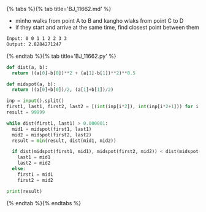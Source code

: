 {% tabs %}{% tab title='BJ_11662.md' %}

* minho walks from point A to B and kangho wlaks from point C to D
* if they start and arrive at the same time, find closest point between them

```txt
Input: 0 0 1 1 2 2 3 3
Output: 2.8284271247
```

{% endtab %}{% tab title='BJ_11662.py' %}

```py
def dist(a, b):
  return ((a[0]-b[0])**2 + (a[1]-b[1])**2)**0.5

def midspot(a, b):
  return ((a[0]+b[0])/2, (a[1]+b[1])/2)

inp = input().split()
first1, last1, first2, last2 = [(int(inp[i*2]), int(inp[i*2+1])) for i in range(len(inp)//2)]
result = 99999

while dist(first1, last1) > 0.000001:
  mid1 = midspot(first1, last1)
  mid2 = midspot(first2, last2)
  result = min(result, dist(mid1, mid2))

  if dist(midspot(first1, mid1), midspot(first2, mid2)) < dist(midspot(mid1, last1), midspot(mid2, last2)):
    last1 = mid1
    last2 = mid2
  else:
    first1 = mid1
    first2 = mid2

print(result)
```

{% endtab %}{% endtabs %}
